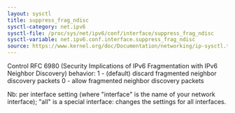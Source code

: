 ```yaml
---
layout: sysctl
title: suppress_frag_ndisc
sysctl-category: net.ipv6
sysctl-file: /proc/sys/net/ipv6/conf/interface/suppress_frag_ndisc
sysctl-variable: net.ipv6.conf.interface.suppress_frag_ndisc
source: https://www.kernel.org/doc/Documentation/networking/ip-sysctl.txt
---
```

Control RFC 6980 (Security Implications of IPv6 Fragmentation
with IPv6 Neighbor Discovery) behavior:
1 - (default) discard fragmented neighbor discovery packets
0 - allow fragmented neighbor discovery packets


Nb: per interface setting (where "interface" is the name of your network interface); "all" is a special interface: changes the settings for all interfaces.

